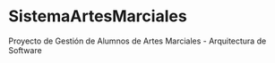 # SistemaArtesMarciales
Proyecto de Gestión de Alumnos de Artes Marciales - Arquitectura de Software
